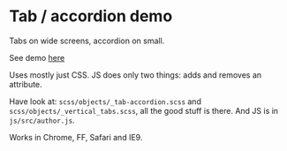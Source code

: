 # Tab / accordion demo

Tabs on wide screens, accordion on small.

See demo [here][1]

[1]: http://clubmate.fi/examples/tabs-accordion/

Uses mostly just CSS. JS does only two things: adds and removes an attribute.

Have look at: `scss/objects/_tab-accordion.scss` and `scss/objects/_vertical_tabs.scss`, all the good stuff is there. And JS is in `js/src/author.js`.

Works in Chrome, FF, Safari and IE9.